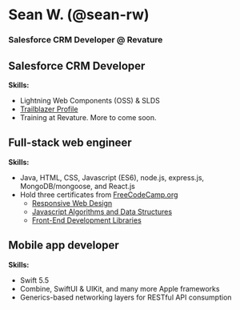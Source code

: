 # Sean W. (@sean-rw)
### Salesforce CRM Developer @ Revature


## Salesforce CRM Developer
**Skills:**
- Lightning Web Components (OSS) & SLDS
- [Trailblazer Profile](https://trailblazer.me/id/sean-rw)
- Training at Revature. More to come soon.

## Full-stack web engineer
**Skills:**
- Java, HTML, CSS, Javascript (ES6), node.js, express.js, MongoDB/mongoose, and React.js
- Hold three certificates from [FreeCodeCamp.org](https://www.freecodecamp.org/)
  - [Responsive Web Design](https://freecodecamp.org/certification/fcc7cd96e00-5824-40de-95f2-6f1f722b37d7/responsive-web-design)
  - [Javascript Algorithms and Data Structures](https://www.freecodecamp.org/certification/fcc7cd96e00-5824-40de-95f2-6f1f722b37d7/javascript-algorithms-and-data-structures)
  - [Front-End Development Libraries](https://www.freecodecamp.org/certification/fcc7cd96e00-5824-40de-95f2-6f1f722b37d7/front-end-development-libraries)

## Mobile app developer
**Skills:**
- Swift 5.5
- Combine, SwiftUI & UIKit, and many more Apple frameworks
- Generics-based networking layers for RESTful API consumption
